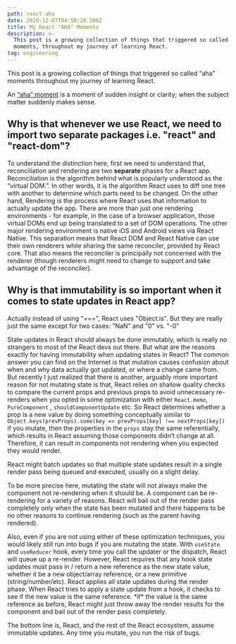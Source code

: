 ```yaml
---
path: react-aha
date: 2020-12-07T04:50:28.506Z
title: My React "AHA" Moments
description: >-
  This post is a growing collection of things that triggered so called “aha”
  moments, throughout my journey of learning React.
tag: engineering
---
```


This post is a growing collection of things that triggered so called “aha” moments throughout my journey of learning React.

<div class='tip tip-right'><p>An <a href="https://en.wikipedia.org/wiki/Eureka_effect"> “aha” moment</a> is a moment of sudden insight or clarity; when the subject matter suddenly makes sense. </p></div>

## Why is that whenever we use React, we need to import two separate packages i.e. "react" and "react-dom"?

To understand the distinction here, first we need to understand that, reconciliation and rendering are two **separate** phases for a React app. Reconciliation is the algorithm behind what is popularly understood as the “virtual DOM.”. In other words, it is the algorithm React uses to diff one tree with another to determine which parts need to be changed. On the other hand, Rendering is the process where React uses that information to actually update the app. There are more than just one rendering environments - for example, in the case of a browser application, those virtual DOMs end up being translated to a set of DOM operations. The other major rendering environment is native iOS and Android views via React Native. This separation means that React DOM and React Native can use their own renderers while sharing the same reconciler, provided by React core. That also means the reconciler is principally not concerned with the renderer (though renderers might need to change to support and take advantage of the reconciler).

## Why is that immutability is so important when it comes to state updates in React app?

<div class='tip tip-left'><p>
Actually instead of using "===", React uses "Object.is". But they are really just the same except for two cases: "NaN" and "0" vs. "-0"</p></div>

State updates in React should always be done immutably, which is really no strangers to most of the React devs out there. But what are the reasons exactly for having immutability when updating states in React? The common answer you can find on the Internet is that mutation causes confusion about when and why data actually got updated, or where a change came from. But recently I just realized that there is another, arguably more important reason for not mutating state is that, React relies on shallow quality checks to compare the current props and previous props to avoid unnecessary re-renders when you opted in some optimization with either `React.memo`, `PureComponent` , `shouldComponentUpdate` etc. So React determines whether a prop is a new value by doing something conceptually similar to `Object.keys(prevProps).some(key => prevProps[key] !== nextProps[key])` if you mutate, then the properties in the `props` stay the same referentially, which results in React assuming those components didn’t change at all. Therefore, it can result in components not rendering when you expected they would render.

<div class='tip tip-left'><p>React might batch updates so that multiple state updates result in a single render pass being queued and executed, usually on a slight delay. </p></div>

<div class='tip tip-right'><p>To be more precise here, mutating the state will not always make the component not re-rendering when it should be. A component can be re-rendering for a variety of reasons.  React will bail out of the render pass completely only when the state has been mutated and there happens to be no other reasons to continue rendering (such as the parent having rendered). </p></div>

Also, even if you are not using either of these optimization techniques, you would likely still run into bugs if you are mutating the state. With `useState` and `useReducer` hook, every time you call the updater or the dispatch, React will queue up a re-render. However, React requires that any hook state updates must pass in / return a new reference as the new state value, whether it be a new object/array reference, or a new primitive (string/number/etc). React applies all state updates during the render phase. When React tries to apply a state update from a hook, it checks to see if the new value is the same reference. \*if\* the value is the same reference as before, React might just throw away the render results for the component and bail out of the render pass completely.

The bottom line is, React, and the rest of the React ecosystem, assume immutable updates. Any time you mutate, you run the risk of bugs.
